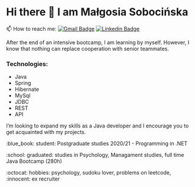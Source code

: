 # Hi there 👋 I am Małgosia Sobocińska

<!--
**GosiaSo/GosiaSo** is a ✨ _special_ ✨ repository because its `README.md` (this file) appears on your GitHub profile.

Here are some ideas to get you started:

- 🔭 I’m currently working on ...
- 🌱 I’m currently learning ...
- 👯 I’m looking to collaborate on ...
- 🤔 I’m looking for help with ...
- 💬 Ask me about ...
- 📫 How to reach me: ...
- 😄 Pronouns: ...
- ⚡ Fun fact: ...

 
-->

📫 How to reach me:
[![Gmail Badge](https://img.shields.io/badge/-sobocinska.malgo@gmail.com-c14438?style=flat&logo=Gmail&logoColor=white&link=mailto:sobocinska.malgo@gmail.com)](mailto:sobocinska.malgo@gmail.com) 
[![Linkedin Badge](https://img.shields.io/badge/-malgorzatasobocinska-0072b1?style=flat&logo=Linkedin&logoColor=white&link=https://www.linkedin.com/in/malgorzatasobocinska/)](https://www.linkedin.com/in/malgorzatasobocinska/) <p align='left'>
  <p> After the end of an intensive bootcamp, I am learning by myself. 
  However, I know that nothing can replace cooperation with senior teammates.</p>
  
### Technologies:
  - Java
  - Spring
  - Hibernate
  - MySql
  - JDBC
  - REST
  - API

<p> I’m looking to expand my skills as a Java developer and I encourage you to get acquainted with my projects. </p>

<p>  :blue_book: student: Postgraduate studies 2020/21 -  Programming in .NET </p>
<p> :school: graduated: studies in Psychology, Managament studies, full time Java Bootcamp (280h) </p>
</p>
<p> :octocat: hobbies: psychology, sudoku lover, problems on leetcode, :innocent: ex recruiter </p>

